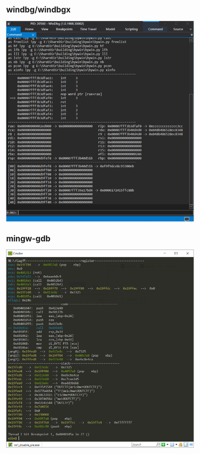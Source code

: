 ## windbg/windbgx
![](./windbg/bywin/pic/bywin.png)

## mingw-gdb
![](./mingw-gdb/wibe/pic/wibe.png)
